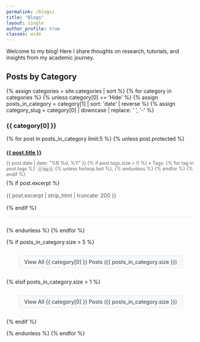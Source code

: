 ```yaml
---
permalink: /blogs/
title: "Blogs"
layout: single
author_profile: true
classes: wide
---
```


Welcome to my blog! Here I share thoughts on research, tutorials, and insights from my academic journey.

## Posts by Category

<!-- Filter out 'Hide' category from public blog display -->
{% assign categories = site.categories | sort %}
{% for category in categories %}
  {% unless category[0] == 'Hide' %}
    {% assign posts_in_category = category[1] | sort: 'date' | reverse %}
    {% assign category_slug = category[0] | downcase | replace: ' ', '-' %}
    
### {{ category[0] }}

{% for post in posts_in_category limit:5 %}
  {% unless post.protected %}
  <article class="post-item">
    <h4>
      <a href="{{ post.url | relative_url }}" rel="permalink">{{ post.title }}</a>
    </h4>
    <p class="post-meta">
      <time datetime="{{ post.date | date_to_xmlschema }}">{{ post.date | date: "%B %d, %Y" }}</time>
      {% if post.tags.size > 0 %}
        • Tags: 
        {% for tag in post.tags %}
          <span class="tag">{{ tag }}</span>{% unless forloop.last %}, {% endunless %}
        {% endfor %}
      {% endif %}
    </p>
    {% if post.excerpt %}
      <p class="post-excerpt">
        {{ post.excerpt | strip_html | truncate: 200 }}
      </p>
    {% endif %}
  </article>
  {% endunless %}
{% endfor %}

{% if posts_in_category.size > 5 %}
  <p class="view-all-link">
    <a href="{{ '/blogs/' | append: category_slug | append: '/' | relative_url }}" class="view-all-btn">View All {{ category[0] }} Posts ({{ posts_in_category.size }})</a>
  </p>
{% elsif posts_in_category.size > 1 %}
  <p class="view-all-link">
    <a href="{{ '/blogs/' | append: category_slug | append: '/' | relative_url }}" class="view-all-btn">View All {{ category[0] }} Posts ({{ posts_in_category.size }})</a>
  </p>
{% endif %}

  {% endunless %}
{% endfor %}


<style>
.post-item {
  margin-bottom: 2em;
  padding-bottom: 1em;
  border-bottom: 1px solid #eee;
}

.post-item h4 {
  margin-bottom: 0.5em;
}

.post-meta {
  color: #666;
  font-size: 0.9em;
  margin-bottom: 0.5em;
}

.tag, .category {
  background-color: #f0f0f0;
  padding: 2px 6px;
  border-radius: 3px;
  font-size: 0.8em;
}

.post-excerpt {
  color: #555;
  line-height: 1.5;
}

.view-all-link {
  text-align: center;
  margin: 2em 0;
}

.view-all-btn {
  display: inline-block;
  padding: 0.5em 1em;
  background-color: #f8f9fa;
  border: 1px solid #dee2e6;
  color: #495057;
  text-decoration: none;
  border-radius: 0.25rem;
  font-size: 0.875rem;
  font-weight: 500;
  transition: all 0.15s ease-in-out;
}

.view-all-btn:hover {
  background-color: #e9ecef;
  border-color: #adb5bd;
  color: #212529;
  text-decoration: none;
  transform: translateY(-1px);
  box-shadow: 0 0.125rem 0.25rem rgba(0, 0, 0, 0.075);
}

</style>
